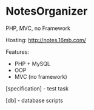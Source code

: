# NotesOrganizer

PHP, MVC, no Framework

Hosting: http://notes.16mb.com/

Features:
- PHP + MySQL
- OOP 
- MVC (no framework)

[specification] - test task

[db] - database scripts
